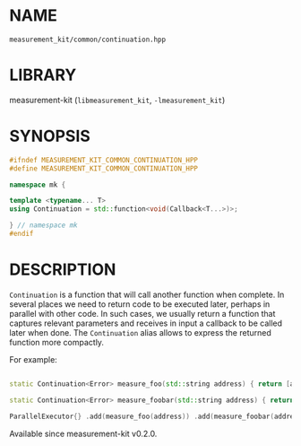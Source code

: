 # NAME

`measurement_kit/common/continuation.hpp`

# LIBRARY

measurement-kit (`libmeasurement_kit`, `-lmeasurement_kit`)

# SYNOPSIS

```C++
#ifndef MEASUREMENT_KIT_COMMON_CONTINUATION_HPP
#define MEASUREMENT_KIT_COMMON_CONTINUATION_HPP

namespace mk {

template <typename... T>
using Continuation = std::function<void(Callback<T...>)>;

} // namespace mk
#endif
```

# DESCRIPTION

`Continuation` is a function that will call another function when complete. In several places we need to return code to be executed later, perhaps in parallel with other code. In such cases, we usually return a function that captures relevant parameters and receives in input a callback to be called later when done. The `Continuation` alias allows to express the returned function more compactly. 

For example: 

```C++ 

static Continuation<Error> measure_foo(std::string address) { return [address = std::move(address)](Callback<Error> &&cb) { foo_start(std::move(address), std::move(cb)); }; } 

static Continuation<Error> measure_foobar(std::string address) { return [address = std::move(address)](Callback<Error> &&cb) { foobar_start(std::move(address), std::move(cb)); }; } 

ParallelExecutor{} .add(measure_foo(address)) .add(measure_foobar(address)) .start([](Error err) { // This will be called when both are done }); 

``` 

Available since measurement-kit v0.2.0.

